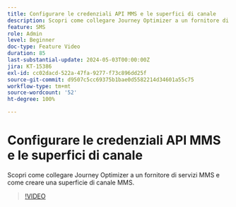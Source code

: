 ```yaml
---
title: Configurare le credenziali API MMS e le superfici di canale
description: Scopri come collegare Journey Optimizer a un fornitore di servizi MMS e come creare una superficie di canale MMS.
feature: SMS
role: Admin
level: Beginner
doc-type: Feature Video
duration: 85
last-substantial-update: 2024-05-03T00:00:00Z
jira: KT-15386
exl-id: cc02dacd-522a-47fa-9277-f73c896dd25f
source-git-commit: d9507c5cc69375b1bae0d5582214d34601a55c75
workflow-type: tm+mt
source-wordcount: '52'
ht-degree: 100%

---
```


# Configurare le credenziali API MMS e le superfici di canale

Scopri come collegare Journey Optimizer a un fornitore di servizi MMS e come creare una superficie di canale MMS.

>[!VIDEO](https://video.tv.adobe.com/v/3428872/?learn=on)
